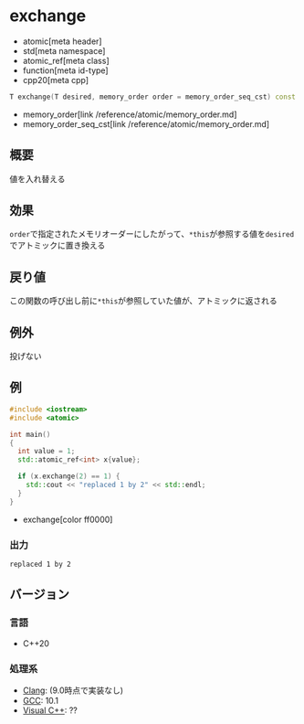 # exchange
* atomic[meta header]
* std[meta namespace]
* atomic_ref[meta class]
* function[meta id-type]
* cpp20[meta cpp]

```cpp
T exchange(T desired, memory_order order = memory_order_seq_cst) const noexcept;
```
* memory_order[link /reference/atomic/memory_order.md]
* memory_order_seq_cst[link /reference/atomic/memory_order.md]

## 概要
値を入れ替える


## 効果
`order`で指定されたメモリオーダーにしたがって、`*this`が参照する値を`desired`でアトミックに置き換える


## 戻り値
この関数の呼び出し前に`*this`が参照していた値が、アトミックに返される


## 例外
投げない


## 例
```cpp example
#include <iostream>
#include <atomic>

int main()
{
  int value = 1;
  std::atomic_ref<int> x{value};

  if (x.exchange(2) == 1) {
    std::cout << "replaced 1 by 2" << std::endl;
  }
}
```
* exchange[color ff0000]


### 出力
```
replaced 1 by 2
```


## バージョン
### 言語
- C++20

### 処理系
- [Clang](/implementation.md#clang): (9.0時点で実装なし)
- [GCC](/implementation.md#gcc): 10.1
- [Visual C++](/implementation.md#visual_cpp): ??

